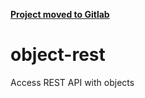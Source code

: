 **[Project moved to Gitlab](https://gitlab.com/jmcs/object-rest)**

object-rest
===========

Access REST API with objects
